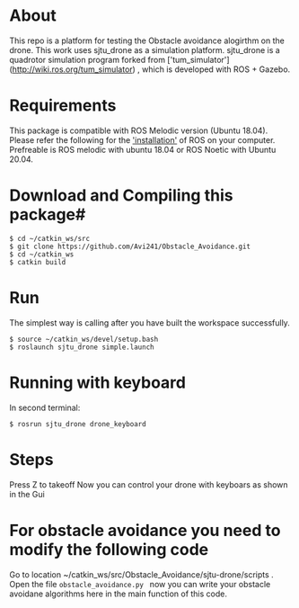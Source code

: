 # About  #
This repo is a platform for testing the Obstacle avoidance alogirthm on the drone. This work uses sjtu_drone as a simulation platform.
sjtu_drone is a quadrotor simulation program forked from ['tum_simulator'] (http://wiki.ros.org/tum_simulator) , which is developed with ROS + Gazebo.

# Requirements #
This package is compatible with ROS Melodic version (Ubuntu 18.04).
Please refer the following for the ['installation'](http://wiki.ros.org/Installation/Ubuntu) of ROS on your computer. Prefreable is ROS melodic with ubuntu 18.04 or ROS Noetic with Ubuntu 20.04.

# Download and Compiling this package#
```
$ cd ~/catkin_ws/src
$ git clone https://github.com/Avi241/Obstacle_Avoidance.git
$ cd ~/catkin_ws
$ catkin build
```

# Run
The simplest way is calling after you have built the workspace successfully.

```
$ source ~/catkin_ws/devel/setup.bash
$ roslaunch sjtu_drone simple.launch
```
# Running with keyboard
In second terminal:

```
$ rosrun sjtu_drone drone_keyboard
```
# Steps 

Press Z to takeoff
Now you can control your drone with keyboars as shown in the Gui


# For obstacle avoidance you need to modify the following code 

Go to location ~/catkin_ws/src/Obstacle_Avoidance/sjtu-drone/scripts . Open the file ```obstacle_avoidance.py ``` now you can write your obstacle avoidane algorithms here in the main function of this code.